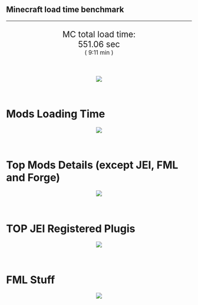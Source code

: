 ## Minecraft load time benchmark


---

<p align="center" style="font-size:160%;">
MC total load time:<br>
551.06 sec
<br>
<sup><sub>(
9:11 min
)</sub></sup>
</p>

<br>


<p align="center">
<img src="https://quickchart.io/chart?w=400&h=30&c={
  type: 'horizontalBar',
  data: {
    datasets: [
      {label:      'MODS:', data: [304.17]},
      {label: 'FML stuff:', data: [246.89]}
    ]
  },
  options: {
    scales: {
      xAxes: [{display: false,stacked: true}],
      yAxes: [{display: false,stacked: true}],
    },
    elements: {rectangle: {borderWidth: 2}},
    legend: {display: false,},
    plugins: {datalabels: {color: 'white',formatter: (value, context) =>
      [context.dataset.label, value].join(' ')
    }}
  }
}"/>
</p>

<br>

# Mods Loading Time
<p align="center">
<img src="https://quickchart.io/chart?w=400&h=300&c={
  type: 'outlabeledPie',
  options: {
    cutoutPercentage: 25,
    plugins: {
      legend: !1,
      outlabels: {
        stretch: 5,
        padding: 1,
        text: (v,i)=>[
          v.labels[v.dataIndex],' ',
          (v.percent*1000|0)/10,
          String.fromCharCode(37)].join('')
      }
    }
  },
  data: {...
`
436e17  14.83s Had Enough Items;
3C6315  19.83s Had Enough Items (Plugins);
813e81  13.24s OpenComputers;
516fa8  11.82s Ender IO;
5161a8   0.46s CraftTweaker2;
495797   9.07s CraftTweaker2 (Script Loading);
a651a8   9.28s IndustrialCraft 2;
8f3087   9.26s Forge Mod Loader;
8f304e   7.53s Astral Sorcery;
cd922c   7.08s NuclearCraft;
8c2ccd   5.70s Immersive Engineering;
6e175e   5.23s Recurrent Complex;
213664   5.19s Forestry;
436e17   4.92s Integrated Dynamics;
308f53   4.40s Village Names;
a86e51   4.35s Extra Utilities 2;
538f30   4.29s Animania;
308f7e   4.21s Quark: RotN Edition;
ba3eb8   3.74s Cyclic;
3e68ba   3.64s AE2 Unofficial Extended Life;
649e21   3.51s OpenBlocks;
814a3e   3.32s RFTools;
444444  81.35s 45 Other mods;
333333  60.77s 175 'Fast' mods (load 1.0s - 0.1s);
222222   7.17s 210 'Instant' mods (load %3C 0.1s)
`
    .split(';').reduce((a, l) => {
      l.match(/(\w{6}) *(\d*\.\d*)s (.*)/)
      .slice(1).map((a, i) => [[String.fromCharCode(35),a].join(''), parseFloat(a), a][i])
      .forEach((s, i) => 
        [a.datasets[0].backgroundColor, a.datasets[0].data, a.labels][i].push(s)
      );
      return a
    }, {
      labels: [],
      datasets: [{
        backgroundColor: [],
        data: [],
        borderColor: 'rgba(22,22,22,0.3)',
        borderWidth: 1
      }]
    })
  }
}"/>
</p>

<br>

# Top Mods Details (except JEI, FML and Forge)
<p align="center">
<img src="https://quickchart.io/chart?w=400&h=450&c={
  options: {
    scales: {
      xAxes: [{stacked: true}],
      yAxes: [{stacked: true}],
    },
    plugins: {
      datalabels: {
        anchor: 'end',
        align: 'top',
        color: 'white',
        backgroundColor: 'rgba(46, 140, 171, 0.6)',
        borderColor: 'rgba(41, 168, 194, 1.0)',
        borderWidth: 0.5,
        borderRadius: 3,
        padding: 0,
        font: {size:10},
        formatter: (v,ctx) => 
          ctx.datasetIndex!=ctx.chart.data.datasets.length-1 ? null
            : [((ctx.chart.data.datasets.reduce((a,b)=>a- -b.data[ctx.dataIndex],0)*10)|0)/10,'s'].join('')
      },
      colorschemes: {
        scheme: 'office.Damask6'
      }
    }
  },
  type: 'bar',
  data: {...(() => {
    let a = { labels: [], datasets: [] };
`
1: Construction;
2: Loading Resources;
3: PreInitialization;
4: Initialization;
5: InterModComms$IMC;
6: PostInitialization;
7: LoadComplete;
8: ModIdMapping
`
    .split(';')
      .map(l => l.match(/\d: (.*)/).slice(1))
      .forEach(([name]) => a.datasets.push({ label: name, data: [] }));
`
                          1      2      3      4      5      6      7      8  ;
OpenComputers         |  0.18|  0.02|  9.42|  3.43|  0.20|  0.00|  0.00|  0.00;
Ender IO              |  1.65|  0.01|  4.67|  0.57|  3.41|  0.15|  0.00|  1.36;
CraftTweaker2         |  0.61|  0.00|  3.96|  0.00|  0.00|  4.95|  0.01|  0.00;
IndustrialCraft 2     |  0.79|  0.02|  7.32|  0.90|  0.00|  0.25|  0.00|  0.00;
Astral Sorcery        |  0.24|  0.01|  5.11|  1.55|  0.00|  0.63|  0.00|  0.00;
NuclearCraft          |  0.42|  0.01|  4.98|  0.39|  0.00|  1.22|  0.00|  0.07;
Immersive Engineering |  0.89|  0.01|  1.46|  0.99|  0.00|  2.35|  0.00|  0.00;
Recurrent Complex     |  0.27|  0.00|  0.85|  0.94|  0.00|  3.17|  0.00|  0.00;
Forestry              |  0.46|  0.01|  3.49|  0.98|  0.00|  0.26|  0.00|  0.00;
Integrated Dynamics   |  0.22|  0.01|  4.64|  0.06|  0.00|  0.00|  0.00|  0.00;
Village Names         |  0.12|  0.00|  4.09|  0.19|  0.00|  0.00|  0.00|  0.00;
Extra Utilities 2     |  0.06|  0.00|  3.99|  0.08|  0.00|  0.22|  0.00|  0.00
`
    .split(';').slice(1)
      .map(l => l.split('|').map(s => s.trim()))
      .forEach(([name, ...arr], i) => {
        a.labels.push(name);
        arr.forEach((v, j) => a.datasets[j].data[i] = v)
      }); return a
  })()}
}"/>
</p>

<br>

# TOP JEI Registered Plugis
<p align="center">
<img src="https://quickchart.io/chart?w=700&c={
  options: {
    elements: { rectangle: { borderWidth: 1 } },
    legend: false
  },
  type: 'horizontalBar',
    data: {...(() => {
      let a = {
        labels: [], datasets: [{
          backgroundColor: 'rgba(0, 99, 132, 0.5)',
          borderColor: 'rgb(0, 99, 132)',
          data: []
        }]
      };
`
  5.14: jeresources.jei.JEIConfig;
  2.26: cofh.thermalexpansion.plugins.jei.JEIPluginTE;
  1.31: com.github.sokyranthedragon.mia.integrations.jer.JeiJerIntegration$1;
  1.00: com.rwtema.extrautils2.crafting.jei.XUJEIPlugin;
  0.89: ic2.jeiIntegration.SubModule;
  0.77: crazypants.enderio.machines.integration.jei.MachinesPlugin;
  0.74: mezz.jei.plugins.vanilla.VanillaPlugin;
  0.58: com.buuz135.thaumicjei.ThaumcraftJEIPlugin;
  0.58: nc.integration.jei.NCJEI;
  0.53: knightminer.tcomplement.plugin.jei.JEIPlugin;
  0.51: com.buuz135.industrial.jei.JEICustomPlugin;
  0.37: crazypants.enderio.base.integration.jei.JeiPlugin;
  0.26: ninjabrain.gendustryjei.GendustryJEIPlugin;
  0.25: xt9.deepmoblearning.plugins.jei.Plugin;
  0.24: net.bdew.jeibees.BeesJEIPlugin;
  4.42: Other 128 Plugins
`
        .split(';')
        .map(l => l.split(':'))
        .forEach(([time, name]) => {
          a.labels.push(name);
          a.datasets[0].data.push(time)
        })
        ; return a
    })()
  }
}"/>
</p>

<br>

# FML Stuff
<p align="center">
<img src="https://quickchart.io/chart?w=500&h=400&c={
  options: {
    rotation: Math.PI,
    cutoutPercentage: 55,
    plugins: {
      legend: !1,
      outlabels: {
        stretch: 5,
        padding: 1,
        text: (v)=>v.labels
      },
      doughnutlabel: {
        labels: [
          {
            text: 'FML stuff:',
            color: 'rgba(128, 128, 128, 0.5)',
            font: {size: 18}
          },
          {
            text: [246.89,'s'].join(''),
            color: 'rgba(128, 128, 128, 1)',
            font: {size: 22}
          }
        ]
      },
    }
  },
  type: 'outlabeledPie',
  data: {...(() => {
    let a = {
      labels: [],
      datasets: [{
        backgroundColor: [],
        data: [],
        borderColor: 'rgba(22,22,22,0.3)',
        borderWidth: 2
      }]
    };
`
993A00   1.86s Loading sounds;
994400   1.94s Loading Resource - SoundHandler;
994F00  48.87s ModelLoader: blocks;
995900  17.25s ModelLoader: items;
996300  13.62s ModelLoader: baking;
996D00   2.14s Applying remove recipe actions;
997700   0.18s Applying remove furnace recipe actions;
998200   0.59s Indexing ingredients;
444444 160.43s Other
`
    .split(';')
      .map(l => l.match(/(\w{6}) *(\d*\.\d*)s (.*)/))
      .forEach(([, col, time, name]) => {
        a.labels.push([name, ' ', time, 's'].join(''));
        a.datasets[0].data.push(parseFloat(time));
        a.datasets[0].backgroundColor.push([String.fromCharCode(35), col].join(''))
      })
      ; return a
  })()}
}"/>
</p>

<br>
